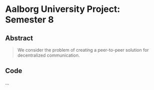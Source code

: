 # Aalborg University Project: Semester 8

## Abstract
> We consider the problem of creating a peer-to-peer solution for decentralized communication.

## Code
...